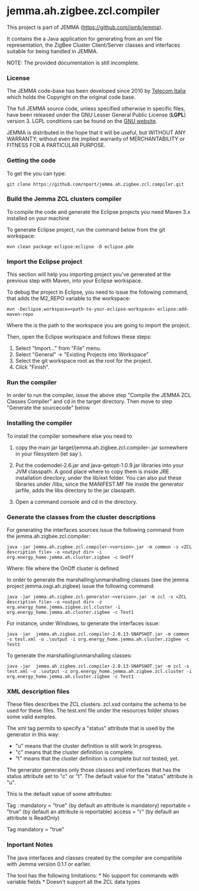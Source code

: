 jemma.ah.zigbee.zcl.compiler
============================

This project is part of JEMMA (https://github.com/ismb/jemma).

It contains the a Java application for generating from an xml file representation, the ZigBee Cluster Client/Server classes and interfaces suitable for being handled in JEMMA. 

NOTE: The provided documentation is still incomplete.

### License

The JEMMA code-base has been developed since 2010 by [Telecom Italia](http://www.telecomitalia.it/) which holds the Copyright on the original code base.

The full JEMMA source code, unless specified otherwise in specific files, have been released under the GNU Lesser General Public License (**LGPL**) version 3. LGPL conditions can be found on the [GNU website](https://www.gnu.org/licenses/lgpl.html).

JEMMA is distributed in the hope that it will be useful, but WITHOUT ANY WARRANTY; without even the implied warranty of MERCHANTABILITY or FITNESS FOR A PARTICULAR PURPOSE.

### Getting the code

To get the you can type:

	git clone https://github.com/nport/jemma.ah.zigbee.zcl.compiler.git 

### Build the Jemma ZCL clusters compiler

To compile the code and generate the Eclipse projects you need Maven 3.x installed on your machine

To generate Eclipse project, run the command below from the git workspace:

	mvn clean package eclipse:eclipse -D eclipse.pde 

### Import the Eclipse project

This section will help you importing project you've generated at the previous step with Maven, into your Eclipse workspace.

To debug the project in Eclipse, you need to issue the following command, that adds the M2_REPO variable to the workspace:

	mvn -Declipse.workspace=<path-to-your-eclipse-workspace> eclipse:add-maven-repo

Where the <path-to-your-eclipse-workspace> is the path to the workspace you are going to import the project.

Then, open the Eclipse workspace and follows these steps:

1. Select "Import..." from "File" menu.
2. Select "General" -> "Existing Projects into Workspace"
3. Select the git workspace root as the root for the project.
5. Click "Finish".

### Run the compiler

In order to run the compiler, issue the above step "Compile the JEMMA ZCL Classes Compiler" and cd in the target directory. Then move to step "Generate the sourcecode" below.

### Installing the compiler

To install the compiler somewhere else you need to 
1. copy the main jar target/jemma.ah.zigbee.zcl.compiler-<version>.jar somewhere in your filesystem (let say <compilerr-dir>).

2. Put the codemodel-2.6.jar and java-getopt-1.0.9.jar libraries into your JVM classpath. A good place where to copy them is inside JRE installation directory, under the lib/ext folder. You can also put these libraries under <generator-dir>/libs, since the MANIFEST.MF file inside the generator jarfile, adds the libs directory to the jar classpath.

4. Open a command console and cd in the <compiler-dir> directory.

### Generate the classes from the cluster descriptions

For generating the interfaces sources issue the following command from the jemma.ah.zigbee.zcl.compiler:

	java -jar jemma.ah.zigbee.zcl.compiler-<version>.jar -m common -s <ZCL description file> -o <output dir> -i org.energy_home.jemma.ah.cluster.zigbee -c OnOff

Where: 
	 <ZCL description file> file where the OnOff cluster is defined

In order to generate the marshalling/unmarshalling classes (see the jemma project jemma.osgi.ah.zigbee) issue the following command:

	java -jar jemma.ah.zigbee.zcl.generator-<version>.jar -m zcl -s <ZCL description file> -o <output dir> -z org.energy_home.jemma.zigbee.zcl.cluster -i org.energy_home.jemma.ah.cluster.zigbee -c Test1

For instance, under Windows, to generate the interfaces issue:

	java -jar  jemma.ah.zigbee.zcl.compiler-2.0.13-SNAPSHOT.jar -m common -s test.xml -o .\output -i org.energy_home.jemma.ah.cluster.zigbee -c Test1

To generate the marshalling/unmarshalling classes:

	java -jar  jemma.ah.zigbee.zcl.compiler-2.0.13-SNAPSHOT.jar -m zcl -s test.xml -o .\output -z org.energy_home.jemma.ah.zigbee.zcl.cluster -i org.energy_home.jemma.ah.cluster.zigbee -c Test1

### XML description files

These files describes the ZCL clusters. zcl.xsd contains the schema to be used for these files. The test.xml file under the resources folder shows some valid exmples.

The <cluster> xml tag permits to specify a "status" attribute that is used by the generator in this way:
 
* "u" means that the cluster definition is still work In progress.
* "c" means that the cluster definition is complete.
* "t" means that the cluster definition is complete but not tested, yet.

The generator generates only those classes and interfaces that has the status attribute set to "c" or "t". The default value for the "status" attribute is "u".
  
This is the default value of some attributes:

Tag <attribute>:
	mandatory = "true" (by default an attribute is mandatory)
	reportable = "true" (by default an attribute is reportable)
	access = "r" (by default an attribute is ReadOnly)

Tag <command>
	mandatory = "true"
  
### Inportant Notes

The java interfaces and classes created by the compiler are compatibile with Jemma version 0.1.1 or earlier.

The tool has the following limitations:
	* No support for commands with variable fields
	* Doesn't support all the ZCL data types




